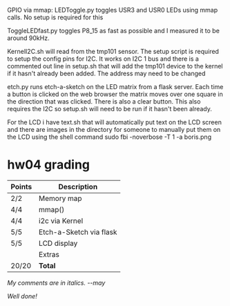 GPIO via mmap:
LEDToggle.py toggles USR3 and USR0 LEDs using mmap calls.  No setup is required for this

ToggleLEDfast.py toggles P8_15 as fast as possible and I measured it to be around 90kHz.

KernelI2C.sh will read from the tmp101 sensor.  The setup script is required to setup the
config pins for I2C.  It works on I2C 1 bus and there is a commented out line in setup.sh 
that will add the tmp101 device to the kernel if it hasn't already been added.  The address
may need to be changed

etch.py runs etch-a-sketch on the LED matrix from a flask server.  Each time a button is
clicked on the web browser the matrix moves over one square in the direction that was clicked.
There is also a clear button.  This also requires the I2C so setup.sh will need to be run if it
hasn't been already.  

For the LCD i have text.sh that will automatically put text on the LCD screen and there are 
images in the directory for someone to manually put them on the LCD using the shell command
sudo fbi -noverbose -T 1 -a boris.png


# hw04 grading

| Points      | Description |
| ----------- | ----------- |
|  2/2 | Memory map 
|  4/4 | mmap()
|  4/4 | i2c via Kernel
|  5/5 | Etch-a-Sketch via flask
|  5/5 | LCD display
|      | Extras
| 20/20 | **Total**

*My comments are in italics. --may*

*Well done!*